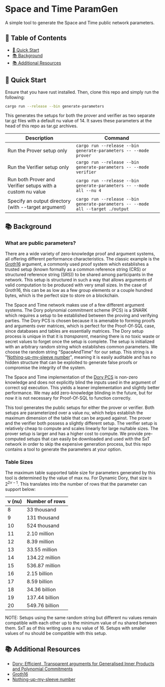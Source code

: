 # Space and Time ParamGen

A simple tool to generate the Space and Time public network parameters.

## 📑 Table of Contents

- [🚀 Quick Start](#quick-start)
- [📚 Background](#background)
- [📚 Additional Resources](#additional-resources)

## <a name="quick-start"></a>🚀 Quick Start

Ensure that you have rust installed. Then, clone this repo and simply run the following:

```bash
cargo run --release --bin generate-parameters
```

This generates the setups for both the prover and verifier as two separate tar.gz files with a default nu value of 14. It saves these parameters at the head of this repo as tar.gz archives.

| Description     | Command | 
| --------------- | --------------- | 
| Run the Prover setup only     | ```cargo run --release --bin generate-parameters -- --mode prover```     | 
|Run the Verifier setup only    | ```cargo run --release --bin generate-parameters -- --mode verifier```    | 
| Run both Prover and Verifier setups with a custom nu value   | ```cargo run --release --bin generate-parameters -- --mode all --nu 4```    | 
| Specify an output directory (with --target argument)    | ```cargo run --release --bin generate-parameters -- --mode all --target ./output ```     | 

## <a name="background"></a>📚 Background

### What are public parameters?

There are a wide variety of zero-knowledge proof and argument systems, all offering different performance characteristics. The classic example is the [Groth16](https://eprint.iacr.org/2016/260.pdf) argument, a commonly used proof system which establishes a trusted setup (known formally as a common reference string (CRS) or structured reference string (SRS)) to be shared among participants in the network. This setup is structured in such a way that allows arguments of valid computation to be produced with very small sizes. In the case of Groth16, this can be as low as a few group elements or a couple hundred bytes, which is the perfect size to store on a blockchain.

The Space and Time network makes use of a few different argument systems. The Dory polynomial commitment scheme (PCS) is a SNARK which requires a setup to be established between the proving and verifying parties. The Dory PCS is chosen because it is amenable to forming proofs and arguments over matrices, which is perfect for the Proof-Of-SQL case, since databases and tables are essentially matrices. The Dory setup process is unique in that it is *transparent*, meaning there is no toxic waste or secret values to forget once the setup is complete. The setup is initialized with an arbitrary random string which establishes common parameters. We choose the random string "SpaceAndTime" for our setup. This string is a "[Nothing-up-my-sleeve number](https://en.wikipedia.org/wiki/Nothing-up-my-sleeve_number)", meaning it is easily auditable and has no hidden structure that can be exploited to generate false proofs or compromise the integrity of the system.

The Space and Time implementation of the [Dory PCS](https://eprint.iacr.org/2020/1274) is non-zero knowledge and does not explicitly blind the inputs used in the argument of correct sql execution. This yields a leaner implementation and slightly better performance. We may add zero-knowledge blinding in the future, but for now it is not necessary for Proof-Of-SQL to function correctly.

This tool generates the public setups for either the prover or verifier. Both setups are parameterized over a value *nu*, which helps establish the maximum dimension of the table that can be argued against. The prover and the verifier both possess a slightly different setup. The verifier setup is relatively cheap to compute and scales linearly for large nu/table sizes. The prover setup is larger and has a higher cost to compute. We provide pre-computed setups that can easily be downloaded and used with the SxT network in order to skip the expensive generation process, but this repo contains a tool to generate the parameters at your option.

### Table Sizes

The maximum table supported table size for parameters generated by this tool is determined by the value of max nu. For Dynamic Dory, that size is $2^{2 \nu - 1}$. This translates into the number of rows that the parameter can support below:

| ν (nu) | Number of rows    |
|--------|-------------------|
|    8   | 33 thousand       |
|    9   | 131 thousand      |
|   10   | 524 thousand      |
|   11   | 2.10 million      |
|   12   | 8.39 million      |
|   13   | 33.55 million     |
|   14   | 134.22 million    |
|   15   | 536.87 million    |
|   16   | 2.15 billion      |
|   17   | 8.59 billion      |
|   18   | 34.36 billion     |
|   19   | 137.44 billion    |
|   20   | 549.76 billion    |


NOTE: Setups using the same random string but different nu values remain compatible with each other up to the minimum value of nu shared between them. SxT as of this writing uses a nu value of 16. Setups with smaller values of nu should be compatible with this setup.


## <a name="additional-resources"></a>📚 Additional Resources

- [Dory: Efficient, Transparent arguments for Generalised Inner Products and Polynomial Commitments](https://eprint.iacr.org/2020/1274)
- [Groth16](https://eprint.iacr.org/2016/260.pdf)
- [Nothing-up-my-sleeve number](https://en.wikipedia.org/wiki/Nothing-up-my-sleeve_number)
